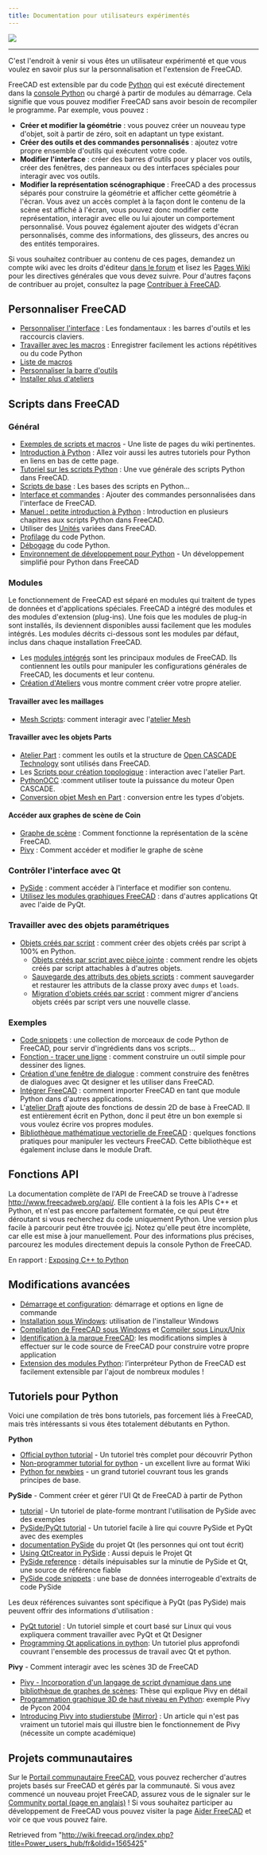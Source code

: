 ```yaml
---
title: Documentation pour utilisateurs expérimentés
---
```

![](/images/Power_user_hub.png)

---

C'est l'endroit à venir si vous êtes un utilisateur expérimenté et que vous voulez en savoir plus sur la personnalisation et l'extension de FreeCAD.

FreeCAD est extensible par du code [Python](/Python/fr "Python/fr") qui est exécuté directement dans la [console Python](/Python_console/fr "Python console/fr") ou chargé à partir de modules au démarrage. Cela signifie que vous pouvez modifier FreeCAD sans avoir besoin de recompiler le programme. Par exemple, vous pouvez :

* **Créer et modifier la géométrie** : vous pouvez créer un nouveau type d'objet, soit à partir de zéro, soit en adaptant un type existant.
* **Créer des outils et des commandes personnalisés** : ajoutez votre propre ensemble d'outils qui exécutent votre code.
* **Modifier l'interface** : créer des barres d'outils pour y placer vos outils, créer des fenêtres, des panneaux ou des interfaces spéciales pour interagir avec vos outils.
* **Modifier la représentation scénographique** : FreeCAD a des processus séparés pour construire la géométrie et afficher cette géométrie à l'écran. Vous avez un accès complet à la façon dont le contenu de la scène est affiché à l'écran, vous pouvez donc modifier cette représentation, interagir avec elle ou lui ajouter un comportement personnalisé. Vous pouvez également ajouter des widgets d'écran personnalisés, comme des informations, des glisseurs, des ancres ou des entités temporaires.

Si vous souhaitez contribuer au contenu de ces pages, demandez un compte wiki avec les droits d'éditeur [dans le forum](https://forum.freecadweb.org/viewtopic.php?f=21&t=6830) et lisez les [Pages Wiki](/WikiPages/fr "WikiPages/fr") pour les directives générales que vous devez suivre. Pour d'autres façons de contribuer au projet, consultez la page [Contribuer à FreeCAD](/Help_FreeCAD/fr "Help FreeCAD/fr").

## Personnaliser FreeCAD

* [Personnaliser l'interface](/Interface_Customization/fr "Interface Customization/fr") : Les fondamentaux : les barres d'outils et les raccourcis claviers.
* [Travailler avec les macros](/Macros/fr "Macros/fr") : Enregistrer facilement les actions répétitives ou du code Python
* [Liste de macros](/Macros_recipes/fr "Macros recipes/fr")
* [Personnaliser la barre d'outils](/Customize_Toolbars/fr "Customize Toolbars/fr")
* [Installer plus d'ateliers](/Installing_more_workbenches/fr "Installing more workbenches/fr")

## Scripts dans FreeCAD

### Général

* [Exemples de scripts et macros](/Scripting_and_macros/fr "Scripting and macros/fr") - Une liste de pages du wiki pertinentes.
* [Introduction à Python](/Introduction_to_Python/fr "Introduction to Python/fr") : Allez voir aussi les autres tutoriels pour Python en liens en bas de cette page.
* [Tutoriel sur les scripts Python](/Python_scripting_tutorial/fr "Python scripting tutorial/fr") : Une vue générale des scripts Python dans FreeCAD.
* [Scripts de base](/FreeCAD_Scripting_Basics/fr "FreeCAD Scripting Basics/fr") : Les bases des scripts en Python...
* [Interface et commandes](/Gui_Command/fr "Gui Command/fr") : Ajouter des commandes personnalisées dans l'interface de FreeCAD.
* [Manuel : petite introduction à Python](/Manual:A_gentle_introduction/fr "Manual:A gentle introduction/fr") : Introduction en plusieurs chapitres aux scripts Python dans FreeCAD.
* Utiliser des [Unités](/Units/fr "Units/fr") variées dans FreeCAD.
* [Profilage](/Profiling/fr "Profiling/fr") du code Python.
* [Débogage](/Debugging/fr#D.C3.A9bogage_Python "Debugging/fr") du code Python.
* [Environnement de développement pour Python](/Python_Development_Environment/fr "Python Development Environment/fr") - Un développement simplifié pour Python dans FreeCAD

### Modules

Le fonctionnement de FreeCAD est séparé en modules qui traitent de types de données et d'applications spéciales. FreeCAD a intégré des modules et des modules d'extension (plug-ins). Une fois que les modules de plug-in sont installés, ils deviennent disponibles aussi facilement que les modules intégrés. Les modules décrits ci-dessous sont les modules par défaut, inclus dans chaque installation FreeCAD.

* Les [modules intégrés](/Builtin_modules/fr "Builtin modules/fr") sont les principaux modules de FreeCAD. Ils contiennent les outils pour manipuler les configurations générales de FreeCAD, les documents et leur contenu.
* [Création d'Ateliers](/Workbench_creation/fr "Workbench creation/fr") vous montre comment créer votre propre atelier.

#### Travailler avec les maillages

* [Mesh Scripts](/Mesh_Scripting/fr "Mesh Scripting/fr"): comment interagir avec l'[atelier Mesh](/Mesh_Workbench/fr "Mesh Workbench/fr")

#### Travailler avec les objets Parts

* [Atelier Part](/Part_Workbench "Part Workbench") : comment les outils et la structure de [Open CASCADE Technology](https://fr.wikipedia.org/wiki/Open_CASCADE_Technology) sont utilisés dans FreeCAD.
* Les [Scripts pour création topologique](/Topological_data_scripting/fr "Topological data scripting/fr") : interaction avec l'atelier Part.
* [PythonOCC](/PythonOCC/fr "PythonOCC/fr") :comment utiliser toute la puissance du moteur Open CASCADE.
* [Conversion objet Mesh en Part](/Mesh_to_Part/fr "Mesh to Part/fr") : conversion entre les types d'objets.

#### Accéder aux graphes de scène de Coin

* [Graphe de scène](/Scenegraph/fr "Scenegraph/fr") : Comment fonctionne la représentation de la scène FreeCAD.
* [Pivy](/Pivy/fr "Pivy/fr") : Comment accéder et modifier le graphe de scène

### Contrôler l'interface avec Qt

* [PySide](/PySide/fr "PySide/fr") : comment accéder à l'interface et modifier son contenu.
* [Utilisez les modules graphiques FreeCAD](/Embedding_FreeCADGui/fr "Embedding FreeCADGui/fr") : dans d'autres applications Qt avec l'aide de PyQt.

### Travailler avec des objets paramétriques

* [Objets créés par script](/Scripted_objects/fr "Scripted objects/fr") : comment créer des objets créés par script à 100% en Python.
  + [Objets créés par script avec pièce jointe](/Scripted_objects_with_attachment/fr "Scripted objects with attachment/fr") : comment rendre les objets créés par script attachables à d'autres objets.
  + [Sauvegarde des attributs des objets scripts](/Scripted_objects_saving_attributes/fr "Scripted objects saving attributes/fr") : comment sauvegarder et restaurer les attributs de la classe proxy avec `dumps` et `loads`.
  + [Migration d'objets créés par script](/Scripted_objects_migration/fr "Scripted objects migration/fr") : comment migrer d'anciens objets créés par script vers une nouvelle classe.

### Exemples

* [Code snippets](/Code_snippets/fr "Code snippets/fr") : une collection de morceaux de code Python de FreeCAD, pour servir d'ingrédients dans vos scripts...
* [Fonction - tracer une ligne](/Line_drawing_function/fr "Line drawing function/fr") : comment construire un outil simple pour dessiner des lignes.
* [Création d'une fenêtre de dialogue](/Dialog_creation/fr "Dialog creation/fr") : comment construire des fenêtres de dialogues avec Qt designer et les utiliser dans FreeCAD.
* [Intégrer FreeCAD](/Embedding_FreeCAD/fr "Embedding FreeCAD/fr") : comment importer FreeCAD en tant que module Python dans d'autres applications.
* L'[atelier Draft](/Draft_Workbench/fr "Draft Workbench/fr") ajoute des fonctions de dessin 2D de base à FreeCAD. Il est entièrement écrit en Python, donc il peut être un bon exemple si vous voulez écrire vos propres modules.
* [Bibliothèque mathématique vectorielle de FreeCAD](/FreeCAD_vector_math_library/fr "FreeCAD vector math library/fr") : quelques fonctions pratiques pour manipuler les vecteurs FreeCAD. Cette bibliothèque est également incluse dans le module Draft.

## Fonctions API

La documentation complète de l'API de FreeCAD se trouve à l'adresse <http://www.freecadweb.org/api/>. Elle contient à la fois les APIs C++ et Python, et n'est pas encore parfaitement formatée, ce qui peut être déroutant si vous recherchez du code uniquement Python. Une version plus facile à parcourir peut être trouvée [ici](/Category:API/fr "Category:API/fr"). Notez qu'elle peut être incomplète, car elle est mise à jour manuellement. Pour des informations plus précises, parcourez les modules directement depuis la console Python de FreeCAD.

En rapport : [Exposing C++ to Python](/Exposing_C%2B%2B_to_Python "Exposing C++ to Python")

## Modifications avancées

* [Démarrage et configuration](/Start_up_and_Configuration/fr "Start up and Configuration/fr"): démarrage et options en ligne de commande
* [Installation sous Windows](/Installing_on_Windows/fr "Installing on Windows/fr"): utilisation de l'installeur Windows
* [Compilation de FreeCAD sous Windows](/Compile_on_Windows/fr "Compile on Windows/fr") et [Compiler sous Linux/Unix](/Compile_on_Linux/fr "Compile on Linux/fr")
* [Identification à la marque FreeCAD](/Branding/fr "Branding/fr"): les modifications simples à effectuer sur le code source de FreeCAD pour construire votre propre application
* [Extension des modules Python](/Extra_python_modules/fr "Extra python modules/fr"): l’interpréteur Python de FreeCAD est facilement extensible par l'ajout de nombreux modules !

## Tutoriels pour Python

Voici une compilation de très bons tutoriels, pas forcement liés à FreeCAD, mais très intéressants si vous êtes totalement débutants en Python.

**Python**

* [Official python tutorial](https://docs.python.org/3/tutorial/index.html) - Un tutoriel très complet pour découvrir Python
* [Non-programmer tutorial for python](https://en.wikibooks.org/wiki/Non-Programmer%27s_Tutorial_for_Python_3) - un excellent livre au format Wiki
* [Python for newbies](http://npt.cc.rsu.ru/user/wanderer/ODP/Python_for_Newbies.htm) - un grand tutoriel couvrant tous les grands principes de base.

**PySide** - Comment créer et gérer l'UI Qt de FreeCAD à partir de Python

* [tutorial](http://zetcode.com/gui/pysidetutorial/PySide) - Un tutoriel de plate-forme montrant l'utilisation de PySide avec des exemples
* [PySide/PyQt tutorial](http://www.pythoncentral.io/series/python-pyside-pyqt-tutorial/) - Un tutoriel facile à lire qui couvre PySide et PyQt avec des exemples
* [documentation PySide](http://qt-project.org/wiki/PySideDocumentation) du projet Qt (les personnes qui ont tout écrit)
* [Using QtCreator in PySide](http://qt-project.org/wiki/QtCreator_and_PySide) : Aussi depuis le Projet Qt
* [PySide reference](http://srinikom.github.io/pyside-docs/index.html) : détails inépuisables sur la minutie de PySide et Qt, une source de référence fiable
* [PySide code snippets](http://nullege.com/codes/search?cq=PySide) : une base de données interrogeable d'extraits de code PySide

Les deux références suivantes sont spécifique à PyQt (pas PySide) mais peuvent offrir des informations d'utilisation :

* [PyQt tutoriel](http://www.cs.usfca.edu/~afedosov/qttut/Basic) : Un tutoriel simple et court basé sur Linux qui vous expliquera comment travailler avec PyQt et Qt Designer
* [Programming Qt applications in python](http://vizzzion.org/?id=pyqt): Un tutoriel plus approfondi couvrant l'ensemble des processus de travail avec Qt et python.

**Pivy** - Comment interagir avec les scènes 3D de FreeCAD

* [Pivy - Incorporation d'un langage de script dynamique dans une bibliothèque de graphes de scènes](http://citeseerx.ist.psu.edu/viewdoc/download?doi=10.1.1.108.947&rep=rep1&type=pdf): Thèse qui explique Pivy en détail
* [Programmation graphique 3D de haut niveau en Python](http://ftp.ntua.gr/mirror/python/pycon/dc2004/papers/47/): exemple Pivy de Pycon 2004
* [Introducing Pivy into studierstube](https://www.semanticscholar.org/paper/Integrating-Pivy-into-Studierstube-4.2-Gruber/08c9a89c8326c87f81c2d83428029fbfb6c2ae64) [(Mirror)](https://www.researchgate.net/publication/228737136_Integrating_Pivy_into_Studierstube_42) : Un article qui n'est pas vraiment un tutoriel mais qui illustre bien le fonctionnement de Pivy (nécessite un compte académique)

## Projets communautaires

Sur le [Portail communautaire FreeCAD](/FreeCAD_Community_Portal/fr "FreeCAD Community Portal/fr"), vous pouvez rechercher d'autres projets basés sur FreeCAD et gérés par la communauté. Si vous avez commencé un nouveau projet FreeCAD, assurez vous de le signaler sur le [Community portal (page en anglais)](/FreeCAD_Community_Portal "FreeCAD Community Portal") ! Si vous souhaitez participer au développement de FreeCAD vous pouvez visiter la page [Aider FreeCAD](/Help_FreeCAD/fr "Help FreeCAD/fr") et voir ce que vous pouvez faire.

Retrieved from "<http://wiki.freecad.org/index.php?title=Power_users_hub/fr&oldid=1565425>"